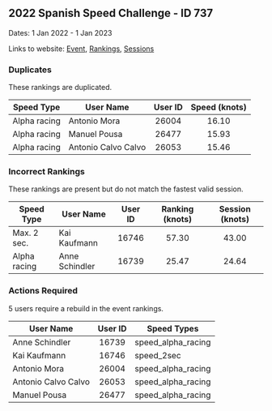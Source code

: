 ## 2022 Spanish Speed Challenge - ID 737

Dates: 1 Jan 2022 - 1 Jan 2023

Links to website: [Event](https://www.gps-speedsurfing.com/default.aspx?mnu=event&val=737), [Rankings](https://www.gps-speedsurfing.com/default.aspx?mnu=eventranking&val=737), [Sessions](https://www.gps-speedsurfing.com/default.aspx?mnu=eventsessions&val=737)

### Duplicates

These rankings are duplicated.

| Speed Type | User Name | User ID | Speed (knots) |
| ---------- | --------- | :-----: | :-----------: |
| Alpha racing |  Antonio Mora | 26004 | 16.10 |
| Alpha racing | Manuel Pousa  | 26477 | 15.93 |
| Alpha racing | Antonio Calvo Calvo | 26053 | 15.46 |

### Incorrect Rankings

These rankings are present but do not match the fastest valid session.

| Speed Type | User Name | User ID | Ranking (knots) | Session (knots) |
| ---------- | --------- | :-----: | :-------------: | :-------------: |
| Max. 2 sec. | Kai Kaufmann | 16746 | 57.30 | 43.00 |
| Alpha racing | Anne Schindler | 16739 | 25.47 | 24.64 |

### Actions Required

5 users require a rebuild in the event rankings.

| User Name | User ID | Speed Types |
| --------- | :-----: | ----------- |
| Anne Schindler | 16739 | speed_alpha_racing |
| Kai Kaufmann | 16746 | speed_2sec |
|  Antonio Mora | 26004 | speed_alpha_racing |
| Antonio Calvo Calvo | 26053 | speed_alpha_racing |
| Manuel Pousa  | 26477 | speed_alpha_racing |
